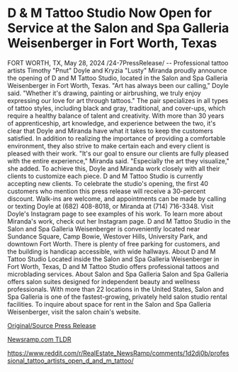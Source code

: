 # D & M Tattoo Studio Now Open for Service at the Salon and Spa Galleria Weisenberger in Fort Worth, Texas

FORT WORTH, TX, May 28, 2024 /24-7PressRelease/ -- Professional tattoo artists Timothy "Pnut" Doyle and Kryzia "Lusty" Miranda proudly announce the opening of D and M Tattoo Studio, located in the Salon and Spa Galleria Weisenberger in Fort Worth, Texas.   "Art has always been our calling," Doyle said. "Whether it's drawing, painting or airbrushing, we truly enjoy expressing our love for art through tattoos." The pair specializes in all types of tattoo styles, including black and gray, traditional, and cover-ups, which require a healthy balance of talent and creativity.  With more than 30 years of apprenticeship, art knowledge, and experience between the two, it's clear that Doyle and Miranda have what it takes to keep the customers satisfied. In addition to realizing the importance of providing a comfortable environment, they also strive to make certain each and every client is pleased with their work.  "It's our goal to ensure our clients are fully pleased with the entire experience," Miranda said. "Especially the art they visualize," she added. To achieve this, Doyle and Miranda work closely with all their clients to customize each piece.  D and M Tattoo Studio is currently accepting new clients. To celebrate the studio's opening, the first 40 customers who mention this press release will receive a 30-percent discount. Walk-ins are welcome, and appointments can be made by calling or texting Doyle at (682) 408-8018, or Miranda at (714) 716-3348.  Visit Doyle's Instagram page to see examples of his work. To learn more about Miranda's work, check out her Instagram page.   D and M Tattoo Studio in the Salon and Spa Galleria Weisenberger is conveniently located near Sundance Square, Camp Bowie, Westover Hills, University Park, and downtown Fort Worth. There is plenty of free parking for customers, and the building is handicap accessible, with wide hallways.   About D and M Tattoo Studio Located inside the Salon and Spa Galleria Weisenberger in Fort Worth, Texas, D and M Tattoo Studio offers professional tattoos and microblading services.  About Salon and Spa Galleria Salon and Spa Galleria offers salon suites designed for independent beauty and wellness professionals. With more than 22 locations in the United States, Salon and Spa Galleria is one of the fastest-growing, privately held salon studio rental facilities. To inquire about space for rent in the Salon and Spa Galleria Weisenberger, visit the salon chain's website. 

[Original/Source Press Release](https://www.24-7pressrelease.com/press-release/511185/d-m-tattoo-studio-now-open-for-service-at-the-salon-and-spa-galleria-weisenberger-in-fort-worth-texas)
                    

[Newsramp.com TLDR](None) 

https://www.reddit.com/r/RealEstate_NewsRamp/comments/1d2dj0b/professional_tattoo_artists_open_d_and_m_tattoo/